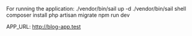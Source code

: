 For running the application:
./vendor/bin/sail up -d
./vendor/bin/sail shell
composer install
php artisan migrate
npm run dev

APP_URL: http://blog-app.test

